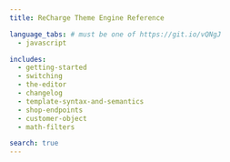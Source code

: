 ```yaml
---
title: ReCharge Theme Engine Reference

language_tabs: # must be one of https://git.io/vQNgJ
  - javascript

includes:
  - getting-started
  - switching
  - the-editor
  - changelog
  - template-syntax-and-semantics
  - shop-endpoints
  - customer-object
  - math-filters

search: true
---
```

